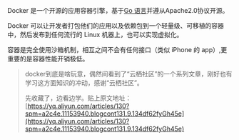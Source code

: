 

Docker 是一个开源的应用容器引擎，基于[Go 语言](http://www.runoob.com/go/go-tutorial.html)并遵从Apache2.0协议开源。

Docker 可以让开发者打包他们的应用以及依赖包到一个轻量级、可移植的容器中，然后发布到任何流行的 Linux 机器上，也可以实现虚拟化。

容器是完全使用沙箱机制，相互之间不会有任何接口（类似 iPhone 的 app）,更重要的是容器性能开销极低。

> docker到底是啥玩意，偶然间看到了“云栖社区”的一个系列文章，刚好也有学习这方面知识的冲动，感谢“云栖社区”。
>
> 先收藏了，边看边学。贴上原文地址：[https://yq.aliyun.com/articles/130?spm=a2c4e.11153940.blogcont131.9.134df62fyGh45e](https://yq.aliyun.com/articles/130?spm=a2c4e.11153940.blogcont131.9.134df62fyGh45e)



